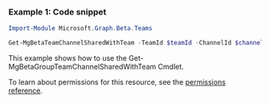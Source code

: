 ### Example 1: Code snippet

```powershell
Import-Module Microsoft.Graph.Beta.Teams

Get-MgBetaTeamChannelSharedWithTeam -TeamId $teamId -ChannelId $channelId
```
This example shows how to use the Get-MgBetaGroupTeamChannelSharedWithTeam Cmdlet.

To learn about permissions for this resource, see the [permissions reference](/graph/permissions-reference).

